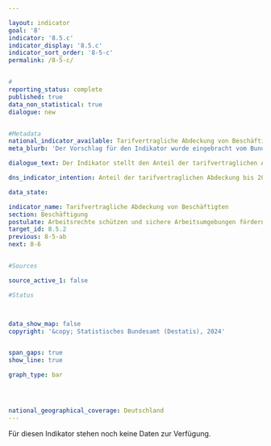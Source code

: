 ```yaml
---

layout: indicator        
goal: '8'        
indicator: '8.5.c'        
indicator_display: '8.5.c'        
indicator_sort_order: '8-5-c'        
permalink: /8-5-c/        


#
reporting_status: complete        
published: true        
data_non_statistical: true        
dialogue: new


#Metadata        
national_indicator_available: Tarifvertragliche Abdeckung von Beschäftigten
meta_blurb: 'Der Vorschlag für den Indikator wurde eingebracht vom Bundesministerium für Arbeit und Soziales (BMAS) und dem Bundesministerium für Wirtschaft und Klimaschutz (BMWK).'        

dialogue_text: Der Indikator stellt den Anteil der tarifvertraglichen Abdeckung von Beschäftigten dar. Als tarifvertragliche Abdeckung ist der Anteil der Arbeitnehmerinnen und Arbeitnehmer definiert, für die ein Tarifvertrag gilt, in Relation zu der Zahl der Arbeitnehmerinnen und Arbeitnehmer für die gemäß dem nationalen Recht und im Einklang mit den nationalen Gepflogenheiten ein Tarifvertrag gelten könnte.       

dns_indicator_intention: Anteil der tarifvertraglichen Abdeckung bis 2030 erhöhen

data_state:       

indicator_name: Tarifvertragliche Abdeckung von Beschäftigten       
section: Beschäftigung
postulate: Arbeitsrechte schützen und sichere Arbeitsumgebungen fördern        
target_id: 8.5.2        
previous: 8-5-ab        
next: 8-6      


#Sources        

source_active_1: false

#Status        



data_show_map: false        
copyright: '&copy; Statistisches Bundesamt (Destatis), 2024'        


span_gaps: true        
show_line: true        

graph_type: bar        




national_geographical_coverage: Deutschland                
---
```

Für diesen Indikator stehen noch keine Daten zur Verfügung.
